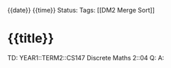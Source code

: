 {{date}} {{time}}
Status: 
Tags: [[DM2 Merge Sort]]
# {{title}}

TD: YEAR1::TERM2::CS147 Discrete Maths 2::04
Q: 
A: 